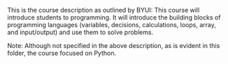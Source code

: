 This is the course description as outlined by BYUI:
This course will introduce students to programming. It will introduce the building blocks of programming languages (variables, decisions, calculations, loops, array, and input/output) and use them to solve problems.

Note: Although not specified in the above description, as is evident in this folder, the course focused on Python.
